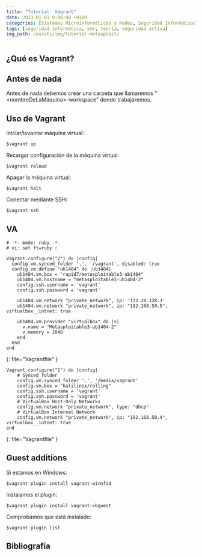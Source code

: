 ```yaml
---
title: "Tutorial: Vagrant"
date: 2023-01-01 9:00:00 +0100
categories: [Sistemas Microinformáticos y Redes, Seguridad Informática]
tags: [seguridad informática, smr, teoría, seguridad activa]
img_path: /assets/img/tutorial-metasploit/
---
```


## ¿Qué es Vagrant?

## Antes de nada

Antes de nada debemos crear una carpeta que llamaremos "<nombreDeLaMáquina>-workspace" donde trabajaremos.

## Uso de Vagrant

Iniciar/levantar máquina virtual:

```console
$vagrant up
```

Recargar configuración de la máquina virtual:

```console
$vagrant reload
```

Apagar la máquina virtual:

```console
$vagrant halt
```

Conectar mediante SSH:

```console
$vagrant ssh
```

## VA

```
# -*- mode: ruby -*-
# vi: set ft=ruby :

Vagrant.configure("2") do |config|
  config.vm.synced_folder '.', '/vagrant', disabled: true
  config.vm.define "ub1404" do |ub1404|
    ub1404.vm.box = "rapid7/metasploitable3-ub1404"
    ub1404.vm.hostname = "metasploitable3-ub1404-2"
    config.ssh.username = 'vagrant'
    config.ssh.password = 'vagrant'

    ub1404.vm.network "private_network", ip: '172.28.128.3'
    ub1404.vm.network "private_network", ip: "192.168.50.5", virtualbox__intnet: true

    ub1404.vm.provider "virtualbox" do |v|
      v.name = "Metasploitable3-ub1404-2"
      v.memory = 2048
    end
  end
end

```
{: file="Vagrantfile" }

```
Vagrant.configure("2") do |config|
    # Synced folder
    config.vm.synced_folder '.', '/media/vagrant'
    config.vm.box = "kalilinux/rolling"
    config.ssh.username = 'vagrant'
    config.ssh.password = 'vagrant'
    # VirtualBox Host-Only Networks
    config.vm.network "private_network", type: "dhcp"
    # VirtualBox Internal Network
    config.vm.network "private_network", ip: "192.168.50.4", virtualbox__intnet: true
end
```
{: file="Vagrantfile" }

## Guest additions


Si estamos en Windows:

```console
$vagrant plugin install vagrant-winnfsd
```

Instalamos el plugin:

```console
$vagrant plugin install vagrant-vbguest
```


Comprobamos que está instalado:

```console
$vagrant plugin list
```

## Bibliografía

